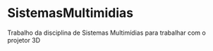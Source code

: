 # SistemasMultimidias
Trabalho da disciplina de Sistemas Multimídias para trabalhar com o projetor 3D
